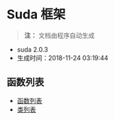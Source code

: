 # Suda 框架

> **注：** 文档由程序自动生成

- suda 2.0.3 
- 生成时间：2018-11-24 03:19:44
## 函数列表

- [函数列表](functions/README.md)
- [类列表](classes/README.md)